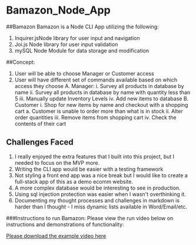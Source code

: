 # Bamazon_Node_App

##Bamazon 
Bamazon is a Node CLI App utilizing the following:
1. Inquirer.jsNode library for user input and navigation
2. Joi.js Node library for user input validation 
3. mySQL Node Module for data storage and modification



##Concept:
1. User will be able to choose Manager or Customer access
2. User will have different set of commands available based on which access they choose
	A. Manager:
		i. Survey all products in database by name
		ii. Survey all products in database by name with quantity less than 5
		iii. Manually update Inventory Levels
		iv. Add new items to database
	B. Customer
		i. Shop for new items by name and checkout with a shopping cart
			a. Customer is unable to order more than what is in stock
		ii. Alter order quantities
		iii. Remove items from shopping cart
		iv. Check the contents of their cart

## Challenges Faced
1. I really enjoyed the extra features that I built into this project, but I needed to focus on the MVP more.
2. Writing the CLI app would be easier with a testing framework
3. Not styling a front end app was a nice break but I would like to create a full-stack app of this as a demo ecomm website.
4. A more complex database would be interesting to see in production.
5. Using sql injection protection was easier when I wasn't overthinking it.
6. Documenting my thought processes and challenges in markdown is harder than I thought - I miss dynamic lists available in Word/Email/etc.

###Instructions to run Bamazon:
Please view the run video below on instructions and demonstrations of functionality:

[Please download the example video here](Bamazon_example.mov)